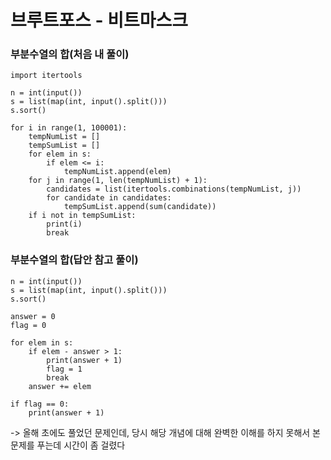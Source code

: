 # 브루트포스 - 비트마스크
### 부분수열의 합(처음 내 풀이)
```
import itertools

n = int(input())
s = list(map(int, input().split()))
s.sort()

for i in range(1, 100001):
    tempNumList = []
    tempSumList = []
    for elem in s:
        if elem <= i:
            tempNumList.append(elem)
    for j in range(1, len(tempNumList) + 1):
        candidates = list(itertools.combinations(tempNumList, j))
        for candidate in candidates:
            tempSumList.append(sum(candidate))
    if i not in tempSumList:
        print(i)
        break
```

### 부분수열의 합(답안 참고 풀이)
```
n = int(input())
s = list(map(int, input().split()))
s.sort()

answer = 0
flag = 0

for elem in s:
    if elem - answer > 1:
        print(answer + 1)
        flag = 1
        break
    answer += elem

if flag == 0:
    print(answer + 1)
```
-> 올해 초에도 풀었던 문제인데, 당시 해당 개념에 대해 완벽한 이해를 하지 못해서 본 문제를 푸는데 시간이 좀 걸렸다
